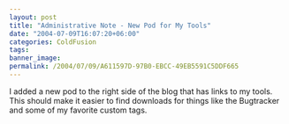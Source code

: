 ```yaml
---
layout: post
title: "Administrative Note - New Pod for My Tools"
date: "2004-07-09T16:07:20+06:00"
categories: ColdFusion 
tags: 
banner_image: 
permalink: /2004/07/09/A611597D-97B0-EBCC-49EB5591C5DDF665
---
```


I added a new pod to the right side of the blog that has links to my tools. This should make it easier to find downloads for things like the Bugtracker and some of my favorite custom tags.